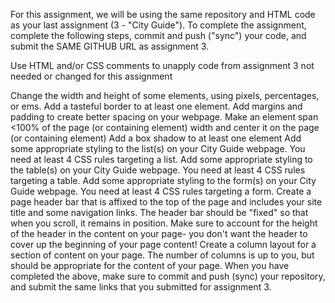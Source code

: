 For this assignment, we will be using the same repository and HTML code as your last assignment (3 - "City Guide"). To complete the assignment, complete the following steps, commit and push ("sync") your code, and submit the SAME GITHUB URL as assignment 3.

Use HTML and/or CSS comments to unapply code from assignment 3 not needed or changed for this assignment

Change the width and height of some elements, using pixels, percentages, or ems.
Add a tasteful border to at least one element.
Add margins and padding to create better spacing on your webpage.
Make an element span <100% of the page (or containing element) width and center it on the page (or containing element)
Add a box shadow to at least one element
Add some appropriate styling to the list(s) on your City Guide webpage. You need at least 4 CSS rules targeting a list.
Add some appropriate styling to the table(s) on your City Guide webpage. You need at least 4 CSS rules targeting a table.
Add some appropriate styling to the form(s) on your City Guide webpage. You need at least 4 CSS rules targeting a form.
Create a page header bar that is affixed to the top of the page and includes your site title and some navigation links.
The header bar should be "fixed" so that when you scroll, it remains in position.
Make sure to account for the height of the header in the content on your page- you don't want the header to cover up the beginning of your page content!
Create a column layout for a section of content on your page.
The number of columns is up to you, but should be appropriate for the content of your page.
When you have completed the above, make sure to commit and push (sync) your repository, and submit the same links that you submitted for assignment 3.
